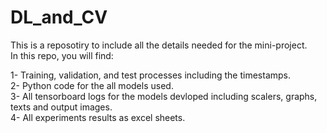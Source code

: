 # DL_and_CV

This is a reposotiry to include all the details needed for the mini-project.  
In this repo, you will find:  

1- Training, validation, and test processes including the timestamps.  
2- Python code for the all models used.  
3- All tensorboard logs for the models devloped including scalers, graphs, texts and output images.  
4- All experiments results as excel sheets.
